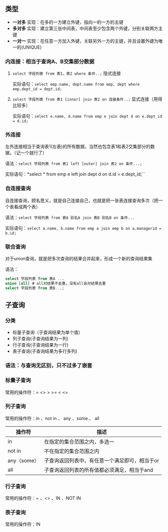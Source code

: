 ## 类型

- **一对多** 实现：在多的一方建立外键，指向一的一方的主键
- **多对多** 实现：建立第三张中间表，中间表至少包含两个外键，分别关联两方主键
- **一对一** 实现：在任意一方加入外键，关联另外一方的主键，并且设置外键为唯一的(UNIQUE)



### 内连接：相当于查询A、B交集部分数据

1. `select 字段列表 from 表1，表2 where 条件..;` 隐式连接

   实际语句：`select emp.name, dept.name from emp, dept where emp.dept_id = dept.id;`

2. `select 字段列表 from 表1 [inner] join 表2 on 连接条件..;` 显式连接（用得比较多）

   实际语句：`select e.name, d.name from emp e join dept d on e.dept_id = d.id;`

   

### 外连接

左外连接相当于查询表1(左表)的所有数据，当然也包含表1和表2交集部分的数据。（记一个就行了）

语法：`select 字段列表 from 表1 left [outer] join 表2 on 条件...;` 

实际语句：*select * from emp e left join dept d on d.id = e.dept_id;``

### 自连接查询

自连接查询，顾名思义，就是自己连接自己，也就是把一张表连接查询多次（把一个表看成两个表）

语法：`select 字段列表 from 表A 别名A join 表B 别名B on 条件...`

实际语句：`select a.name, b.name from emp a join emp b on a.managerid = b.id;`

### 联合查询

对于union查询，就是把多次查询的结果合并起来，形成一个新的查询结果集

语法：

```sql
select 字段列表 from 表A ...
union [all] # all对结果不去重，没有all会对结果去重
select 字段列表 from 表B...;
```



## 子查询

### 分类

- 标量子查询（子查询结果为单个值）
-  列子查询(子查询结果为一列)
-  行子查询(子查询结果为一行)
-  表子查询(子查询结果为多行多列)

### 语法：与查询无区别，只不过多了嵌套

### 标量子查询

常用的操作符：= <> > >= < <= 

### 列子查询

常用的操作符：in 、not in 、 any 、some 、 all

| 操作符      | 描述                                           |
| ----------- | ---------------------------------------------- |
| in          | 在指定的集合范围之内，多选一                   |
| not in      | 不在指定的集合范围之内                         |
| any（some） | 子查询返回列表中，有任意一个满足即可，相当于or |
| all         | 子查询返回列表的所有值都必须满足，相当于and    |

### 行子查询

常用的操作符：= 、<> 、IN 、NOT IN

### 表子查询

常用的操作符：IN 




